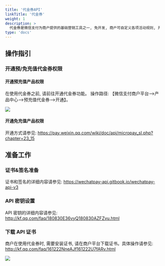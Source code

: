 ```yaml
---
title: '代金券API'
linkTitle: '代金券'
weight: 1
description: >
  代金券是微信支付为商户提供的基础营销工具之一, 免开发, 商户可自定义各项活动规则, 开展营销活动。
type: 'docs'
---
```


## 操作指引

### 开通预/免充值代金券权限

#### 开通预充值产品权限

在使用代金券之前, 请前往开通代金券功能。
操作路径: 【微信支付商户平台—>产品中心—>预充值代金券—>开通】。

![](https://pay.weixin.qq.com/wiki/doc/apiv3/wxpay/assets/img/common/marketing/chapter1_1_2.png)

#### 开通免充值产品权限

开通方式请参见:
https://pay.weixin.qq.com/wiki/doc/api/micropay_sl.php?chapter=23_15

## 准备工作

### 证书&签名准备

证书和签名的详细内容请参见: https://wechatpay-api.gitbook.io/wechatpay-api-v3

### API 密钥设置

API 密钥的详细内容请参见: http://kf.qq.com/faq/180830E36vyQ180830AZFZvu.html

### 下载 API 证书

商户在使用代金券时, 需要安装证书, 请在商户平台下载证书。具体操作请参见: http://kf.qq.com/faq/161222NneAJf161222U7fARv.html

![](https://pay.weixin.qq.com/wiki/doc/apiv3/wxpay/assets/img/common/marketing/chapter1_1_3.png)
